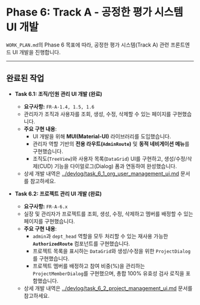 
# Phase 6: Track A - 공정한 평가 시스템 UI 개발

`WORK_PLAN.md`의 Phase 6 목표에 따라, 공정한 평가 시스템(Track A) 관련 프론트엔드 UI 개발을 진행합니다.

---

## 완료된 작업

- **Task 6.1: 조직/인원 관리 UI 개발 (완료)**
  - **요구사항:** `FR-A-1.4, 1.5, 1.6`
  - 관리자가 조직과 사용자를 조회, 생성, 수정, 삭제할 수 있는 페이지를 구현했습니다.
  - **주요 구현 내용**:
    - UI 개발을 위해 **MUI(Material-UI)** 라이브러리를 도입했습니다.
    - 관리자 역할 기반의 **전용 라우트(`AdminRoute`)** 및 **동적 네비게이션 메뉴**를 구현했습니다.
    - 조직도(`TreeView`)와 사용자 목록(`DataGrid`) UI를 구현하고, 생성/수정/삭제(CUD) 기능을 다이얼로그(Dialog) 폼과 연동하여 완성했습니다.
  - 상세 개발 내역은 [../devlog/task_6_1_org_user_management_ui.md](../devlog/task_6_1_org_user_management_ui.md) 문서를 참고하세요.

- **Task 6.2: 프로젝트 관리 UI 개발 (완료)**
  - **요구사항:** `FR-A-6.x`
  - 실장 및 관리자가 프로젝트를 조회, 생성, 수정, 삭제하고 멤버를 배정할 수 있는 페이지를 구현했습니다.
  - **주요 구현 내용**:
    - `admin`과 `dept_head` 역할을 모두 처리할 수 있는 재사용 가능한 **`AuthorizedRoute`** 컴포넌트를 구현했습니다.
    - 프로젝트 목록을 표시하는 `DataGrid`와 생성/수정을 위한 `ProjectDialog`를 구현했습니다.
    - 프로젝트 멤버를 배정하고 참여 비중(%)을 관리하는 `ProjectMemberDialog`를 구현했으며, 총합 100% 유효성 검사 로직을 포함했습니다.
  - 상세 개발 내역은 [../devlog/task_6_2_project_management_ui.md](../devlog/task_6_2_project_management_ui.md) 문서를 참고하세요.
